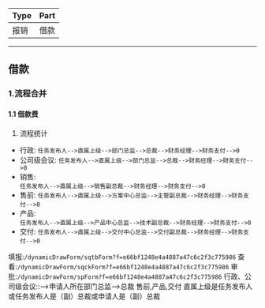 | Type | Part    |
| ---- | ---     |
| 报销 | 借款|
----
## 借款

### 1.流程合并
#### 1.1 借款费
1. 流程统计
- 行政:
    `任务发布人-->直属上级-->部门总监-->总裁-->财务经理-->财务支付-->0`
- 公司级会议:
    `任务发布人-->直属上级-->部门总监-->总裁-->财务经理-->财务支付-->0`
- 销售:  
    `任务发布人-->直属上级-->销售副总裁-->财务经理-->财务支付-->0`
- 售前:
    `任务发布人-->直属上级-->方案中心总监-->主管副总裁-->财务经理-->财务支付-->0`
- 产品:  
    `任务发布人-->直属上级-->产品中心总监-->技术副总裁-->财务经理-->财务支付-->0`
- 交付:
    `任务发布人-->直属上级-->交付中心总监-->交付副总裁-->财务经理-->财务支付-->0`

填报:`/dynamicDrawForm/sqtbForm?f=e66bf1248e4a4887a47c6c2f3c775986`
查看:`/dynamicDrawForm/sqckForm?f=e66bf1248e4a4887a47c6c2f3c775986`
审批:`/dynamicDrawForm/spForm?f=e66bf1248e4a4887a47c6c2f3c775986`
行政、公司级会议::-->申请人所在部门总监-->总裁
售前,产品,交付
直属上级是任务发布人或任务发布人是（副）总裁或申请人是（副）总裁
